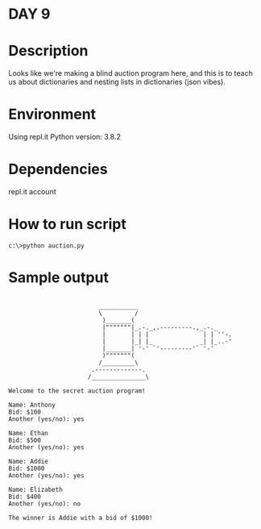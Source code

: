
# DAY 9

# Description
Looks like we're making a blind auction program here, and this is to teach
us about dictionaries and nesting lists in dictionaries (json vibes).

# Environment
Using repl.it
Python version: 3.8.2

# Dependencies
repl.it account

# How to run script
```
c:\>python auction.py
```

# Sample output
```

                         ___________
                         \         /
                          )_______(
                          |"""""""|_.-._,.---------.,_.-._
                          |       | | |               | | ''-.
                          |       |_| |_             _| |_..-'
                          |_______| '-' `'---------'` '-'
                          )"""""""(
                         /_________\
                       .-------------.
                      /_______________\

Welcome to the secret auction program!

Name: Anthony
Bid: $100
Another (yes/no): yes

Name: Ethan
Bid: $500
Another (yes/no): yes

Name: Addie
Bid: $1000
Another (yes/no): yes

Name: Elizabeth
Bid: $400
Another (yes/no): no

The winner is Addie with a bid of $1000!
```
